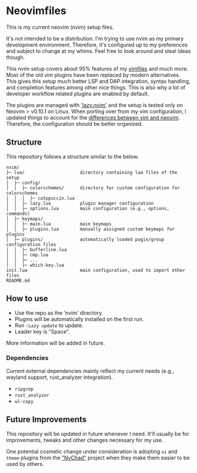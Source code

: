 # Neovimfiles

This is my current neovim (nvim) setup files.

It's not intended to be a distribution. I'm trying to use nvim as my primary development environment. Therefore, it's configured up to my preferences and subject to change at my whims. Feel free to look around and steal ideas though.

This nvim setup covers about 95% features of my [vimfiles](https://Tithub.com/gaveen/vimfiles) and much more. Most of the old vim plugins have been replaced by modern alternatives. This gives this setup much better LSP and DAP integration, syntax handling, and completion features among other nice things. This is also why a lot of developer workflow related plugins are enabled by default.

The plugins are managed with ['lazy.nvim'](https://github.com/folke/lazy.nvim) and the setup is tested only on Neovim > v0.10.1 on Linux. When porting over from my vim configuration, I updated things to account for the [differences between vim and neovim](https://neovim.io/doc/user/vim_diff.html#vim-differences). Therefore, the configuration should be better organized.

## Structure

This repository follows a structure similar to the below.

```
nvim/
├─ lua/                     directory containing lua files of the setup
│  ├─ config/
│  │  ├─ colorschemes/      directory for custom configuration for colorschemes
│  │  │  ├─ catppuccin.lua
│  │  ├─ lazy.lua           plugin manager configuration
│  │  ├─ options.lua        main configuration (e.g., options, commands)
│  ├─ keymaps/
│  │  ├─ main.lua           main keymaps
│  │  ├─ plugins.lua        manually assigned custom keymaps for plugins
│  ├─ plugins/              automatically loaded pugin/group configuration files
│  │  ├─ bufferline.lua
│  │  ├─ cmp.lua
│  │  ├─ ...
│  │  ├─ which-key.lua
init.lua                    main configuration, used to import other files
README.md
```

## How to use

- Use the repo as the 'nvim' directory.
- Plugins will be automatically installed on the first run.
- Run `:Lazy update` to update.
- Leader key is "Space".

More information will be added in future.

### Dependencies

Current external dependencies mainly reflect my current needs (e.g., wayland support, rust_analyzer integration).
- `ripgrep`
- `rust_analyzer`
- `wl-copy`

## Future Improvements

This repository will be updated in future whenever I need. It'll usually be for improvements, tweaks and other changes necessary for my use.

One potential cosmetic change under consideration is adopting `ui` and `theme` plugins from the ["NvChad"](https://nvchad.com/) project when they make them easier to be used by others.
